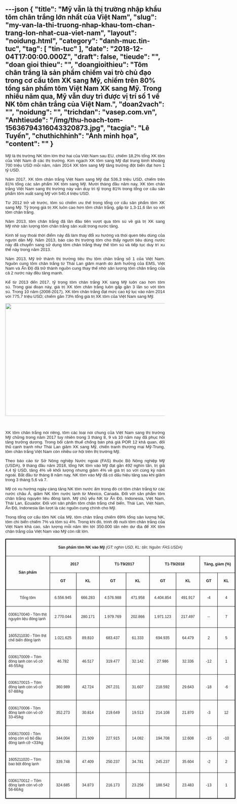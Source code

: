 ---json
{
    "title": "Mỹ vẫn là thị trường nhập khẩu tôm chân trắng lớn nhất của Việt Nam",
    "slug": "my-van-la-thi-truong-nhap-khau-tom-chan-trang-lon-nhat-cua-viet-nam",
    "layout": "noidung.html",
    "category": "danh-muc.tin-tuc",
    "tag": [
        "tin-tuc"
    ],
    "date": "2018-12-04T17:00:00.000Z",
    "draft": false,
    "tieude": "",
    "doan gioi thieu": "",
    "doangioithieu": "Tôm chân trắng là sản phẩm chiếm vai trò chủ đạo trong cơ cấu tôm XK sang Mỹ, chiếm trên 80% tổng sản phẩm tôm Việt Nam XK sang Mỹ. Trong nhiều năm qua, Mỹ vẫn duy trì được vị trí số 1 về NK tôm chân trắng của Việt Nam.",
    "doan2vach": "",
    "noidung": "",
    "trichdan": "vasep.com.vn",
    "Anhtieude": "/img/thu-hoach-tom-15636794316043320873.jpg",
    "tacgia": "Lê Tuyến",
    "chuthichhinh": "Ảnh minh họa",
    "__content__": ""
}
---
<p style="margin-left:0in; margin-right:0in; text-align:justify"><span style="font-size:13px"><span style="color:#1b1b1b"><span style="font-family:Arial"><span style="background-color:#ffffff"><span style="font-size:10pt">Mỹ l&agrave; thị trường NK t&ocirc;m lớn thứ hai của Việt Nam sau EU, chiếm 18,2% tổng XK t&ocirc;m của Việt Nam đi c&aacute;c thị trường. Kim ngạch XK t&ocirc;m sang Mỹ đạt trung b&igrave;nh khoảng 700 triệu USD mỗi năm, năm 2014 XK t&ocirc;m sang Mỹ tăng trưởng đột biến đạt hơn 1 tỷ USD.</span></span></span></span></span></p>

<p style="margin-left:0in; margin-right:0in; text-align:justify"><span style="font-size:13px"><span style="color:#1b1b1b"><span style="font-family:Arial"><span style="background-color:#ffffff"><span style="font-size:10pt">Năm 2017, XK t&ocirc;m ch&acirc;n trắng Việt Nam sang Mỹ đạt 536,3 triệu USD, chiếm tr&ecirc;n 81% tổng c&aacute;c sản phẩm XK t&ocirc;m sang Mỹ. Mười th&aacute;ng đầu năm nay, XK t&ocirc;m ch&acirc;n trắng Việt Nam sang thị trường n&agrave;y vẫn duy tr&igrave; tỷ trọng 81% trong tổng cơ cấu sản phẩm t&ocirc;m xuất sang Mỹ với 540,4 triệu USD.</span></span></span></span></span></p>

<p style="margin-left:0in; margin-right:0in; text-align:justify"><span style="font-size:13px"><span style="color:#1b1b1b"><span style="font-family:Arial"><span style="background-color:#ffffff"><span style="font-size:10pt">Từ 2012 trở về trước, t&ocirc;m s&uacute; chiếm ưu thế</span><span style="font-size:10pt">&nbsp;trong tổng cơ cấu sản phẩm t&ocirc;m XK sang Mỹ</span><span style="font-size:10pt">. Tỷ trọng gi&aacute; trị XK lu&ocirc;n cao hơn t&ocirc;m ch&acirc;n trắng, gấp từ 1,3-11,6 lần so với t&ocirc;m ch&acirc;n trắng.</span></span></span></span></span></p>

<p style="margin-left:0in; margin-right:0in; text-align:justify"><span style="font-size:13px"><span style="color:#1b1b1b"><span style="font-family:Arial"><span style="background-color:#ffffff"><span style="font-size:10pt">Năm 2013, t&ocirc;m ch&acirc;n trắng đ&atilde; lần đầu ti&ecirc;n vượt qua t&ocirc;m s&uacute; về gi&aacute; trị XK sang Mỹ</span><span style="font-size:10pt">&nbsp;nhờ sản lượng t&ocirc;m ch&acirc;n trắng sản xuất trong nước tăng</span><span style="font-size:10pt">.</span></span></span></span></span></p>

<p style="margin-left:0in; margin-right:0in; text-align:justify"><span style="font-size:13px"><span style="color:#1b1b1b"><span style="font-family:Arial"><span style="background-color:#ffffff"><span style="font-size:10pt">Kinh tế suy tho&aacute;i&nbsp;</span><span style="font-size:10pt">thời điểm n&agrave;y&nbsp;</span><span style="font-size:10pt">đ&atilde; l&agrave;m thay đổi xu hướng v&agrave; th&oacute;i quen ti&ecirc;u d&ugrave;ng của người d&acirc;n Mỹ. Năm 2013, b&aacute;o c&aacute;o thị trường t&ocirc;m cho thấy người ti&ecirc;u d&ugrave;ng nước n&agrave;y đ&atilde; chuyển sang sử dụng t&ocirc;m ch&acirc;n trắng thay thế t&ocirc;m s&uacute; v&agrave; tiếp tục duy tr&igrave; xu thế n&agrave;y trong năm 2013.</span></span></span></span></span></p>

<p style="margin-left:0in; margin-right:0in; text-align:justify"><span style="font-size:13px"><span style="color:#1b1b1b"><span style="font-family:Arial"><span style="background-color:#ffffff"><span style="font-size:10pt">Năm 2013, Mỹ trở th&agrave;nh thị trường ti&ecirc;u thụ t&ocirc;m ch&acirc;n trắng số 1 của Việt Nam. Nguồn cung t&ocirc;m ch&acirc;n trắng từ Th&aacute;i Lan giảm mạnh do ảnh hưởng của EMS, Việt Nam v&agrave; Ấn Độ đ&atilde; trở th&agrave;nh nguồn cung thay thế nhờ sản lượng t&ocirc;m ch&acirc;n trắng của cả 2 nước n&agrave;y đều tăng mạnh.</span></span></span></span></span></p>

<p style="margin-left:0in; margin-right:0in; text-align:justify"><span style="font-size:13px"><span style="color:#1b1b1b"><span style="font-family:Arial"><span style="background-color:#ffffff"><span style="font-size:10pt">Kể từ 2013 đến 2</span><span style="font-size:10pt">017</span><span style="font-size:10pt">, tỷ trọng t&ocirc;m ch&acirc;n trắng XK sang Mỹ lu&ocirc;n cao hơn t&ocirc;m s&uacute;.&nbsp;</span><span style="font-size:10pt">Trong giai đoạn n&agrave;y</span><span style="font-size:10pt">, gi&aacute; trị XK t&ocirc;m ch&acirc;n trắng lu&ocirc;n gấp gần 3 lần so với t&ocirc;m s&uacute;.</span><span style="font-size:10pt">&nbsp;Trong 10 năm (2008</span><span style="font-size:10pt">-201</span><span style="font-size:10pt">7</span><span style="font-size:10pt">), XK t&ocirc;m ch&acirc;n trắng đạt mức cao kỷ lục v&agrave;o năm 2014 với 775,7 triệu USD; chiếm gần 73% tổng gi&aacute; trị XK t&ocirc;m của Việt Nam sang Mỹ.</span></span></span></span></span></p>

<p style="margin-left:0in; margin-right:0in; text-align:center"><span style="font-size:13px"><span style="color:#1b1b1b"><span style="font-family:Arial"><span style="background-color:#ffffff"><img alt="" src="http://vasep.com.vn/Uploads/image/PublicFile/image/Thu/vf18/HT1/Untitled(3).jpg" style="height:356px; width:581px" /></span></span></span></span></p>

<p style="margin-left:0in; margin-right:0in; text-align:justify">&nbsp;</p>

<p style="margin-left:0in; margin-right:0in; text-align:justify"><span style="font-size:13px"><span style="color:#1b1b1b"><span style="font-family:Arial"><span style="background-color:#ffffff"><span style="font-size:10pt">XK t&ocirc;m ch&acirc;n trắng n&oacute;i ri&ecirc;ng, t&ocirc;m c&aacute;c loại n&oacute;i chung của Việt Nam sang thị trường Mỹ chững trong năm 2017 tuy nhi&ecirc;n&nbsp;</span><span style="font-size:10pt"><span style="font-family:Arial,sans-serif"><span style="color:#1b1b1b">trong 3 th&aacute;ng 8, 9 v&agrave; 10 năm nay đ&atilde; phục hồi tăng trưởng dương. Trong bối cảnh thuế chống b&aacute;n ph&aacute; gi&aacute; POR 12 khả quan, đối thủ cạnh tranh như Th&aacute;i Lan giảm XK sang Mỹ, chiến tranh thương mại Mỹ-Trung, t&ocirc;m ch&acirc;n trắng Việt Nam c&ograve;n nhiều cơ hội tr&ecirc;n thị trường Mỹ.</span></span></span></span></span></span></span></p>

<p style="margin-left:0in; margin-right:0in; text-align:justify"><span style="font-size:13px"><span style="color:#1b1b1b"><span style="font-family:Arial"><span style="background-color:#ffffff"><span style="font-size:10pt"><span style="font-family:Arial,sans-serif"><span style="color:#1b1b1b">Theo b&aacute;o c&aacute;o từ Sở N&ocirc;ng nghiệp Nước ngo&agrave;i (FAS) thuộc Bộ N&ocirc;ng nghiệp Mỹ (USDA), 9 th&aacute;ng đầu năm 2018, tổng NK t&ocirc;m v&agrave;o Mỹ đạt gần 492 ngh&igrave;n tấn, trị gi&aacute; 4,4 tỷ USD, tăng 4% về khối lượng nhưng giảm 4% về gi&aacute; trị so với c&ugrave;ng kỳ năm ngo&aacute;i. Bắt đầu từ th&aacute;ng 8 năm nay, NK t&ocirc;m v&agrave;o Mỹ đ&atilde; c&oacute; dấu hiệu tăng sau khi giảm trong 3 th&aacute;ng 5,6 v&agrave; 7.</span></span></span></span></span></span></span></p>

<p style="margin-left:0in; margin-right:0in; text-align:justify"><span style="font-size:13px"><span style="background-color:#ffffff"><span style="color:#1b1b1b"><span style="font-family:Arial"><span style="font-size:10pt"><span style="font-family:Arial,sans-serif"><span style="color:#1b1b1b">Mỹ c&oacute; xu hướng ng&agrave;y c&agrave;ng tăng NK t&ocirc;m nước ấm trong đ&oacute; c&oacute; t&ocirc;m ch&acirc;n trắng từ c&aacute;c nước ch&acirc;u &Aacute;, giảm NK t&ocirc;m nước lạnh từ Mexico, Canada. Đối với sản phẩm t&ocirc;m ch&acirc;n trắng nguy&ecirc;n liệu đ&ocirc;ng lạnh, Mỹ chủ yếu NK từ Ấn Độ, Indonesia, Việt Nam, Th&aacute;i Lan, Ecuador. Đối với sản phẩm t&ocirc;m ch&acirc;n trắng chế biến, Th&aacute;i Lan, Việt Nam, Ấn Độ, Indonesia lần lượt l&agrave; c&aacute;c nguồn cung ch&iacute;nh cho Mỹ.</span></span></span></span></span></span></span></p>

<p style="margin-left:0in; margin-right:0in; text-align:justify"><span style="font-size:13px"><span style="background-color:#ffffff"><span style="color:#1b1b1b"><span style="font-family:Arial"><span style="font-size:10pt"><span style="font-family:Arial,sans-serif"><span style="color:#1b1b1b">Trong tổng cơ cấu t&ocirc;m NK của&nbsp;Mỹ, t&ocirc;m ch&acirc;n trắng chiếm 69% tổng sản lượng NK, t&ocirc;m ch&igrave; biển chiếm 7% v&agrave; t&ocirc;m s&uacute; 4%. Trong khi đ&oacute;, tr&igrave;nh độ nu&ocirc;i t&ocirc;m ch&acirc;n trắng của Việt Nam kh&aacute; cao, sản lượng mỗi năm l&ecirc;n tới 350.000 tấn n&ecirc;n dư địa để XK t&ocirc;m ch&acirc;n trắng của Việt Nam v&agrave;o Mỹ c&ograve;n rất&nbsp;lớn.</span></span></span></span></span></span></span></p>

<div>
<table border="1" cellspacing="0" class="MsoTableGrid" style="border-collapse:collapse; border:1pt solid windowtext; width:727px">
	<tbody>
		<tr>
			<td colspan="9" style="width:545.4pt">
			<p style="text-align:center"><span style="font-size:13px"><span style="color:#1b1b1b"><span style="font-family:Arial"><span style="background-color:#ffffff"><strong><span style="font-size:9pt">Sản phẩm t&ocirc;m NK v&agrave;o Mỹ</span></strong><span style="font-size:9pt">&nbsp;<em>(GT: ngh&igrave;n USD, KL: tấn; Nguồn: FAS.USDA)</em></span></span></span></span></span></p>
			</td>
		</tr>
		<tr>
			<td rowspan="2" style="width:126.9pt">
			<p style="text-align:center"><span style="font-size:13px"><span style="color:#1b1b1b"><span style="font-family:Arial"><span style="background-color:#ffffff"><strong><span style="font-size:9pt">Sản phẩm</span></strong></span></span></span></span></p>
			</td>
			<td colspan="2" style="width:110.2pt">
			<p style="text-align:center"><span style="font-size:13px"><span style="color:#1b1b1b"><span style="font-family:Arial"><span style="background-color:#ffffff"><strong><span style="font-size:9pt"><span style="font-family:Arial,sans-serif">2017</span></span></strong></span></span></span></span></p>
			</td>
			<td colspan="2" style="width:110.2pt">
			<p style="text-align:center"><span style="font-size:13px"><span style="color:#1b1b1b"><span style="font-family:Arial"><span style="background-color:#ffffff"><strong><span style="font-size:9pt"><span style="font-family:Arial,sans-serif">T1-T9/2017</span></span></strong></span></span></span></span></p>
			</td>
			<td colspan="2" style="width:113.3pt">
			<p style="text-align:center"><span style="font-size:13px"><span style="color:#1b1b1b"><span style="font-family:Arial"><span style="background-color:#ffffff"><strong><span style="font-size:9pt"><span style="font-family:Arial,sans-serif">T1-T9/2018</span></span></strong></span></span></span></span></p>
			</td>
			<td colspan="2" style="width:84.8pt">
			<p style="text-align:center"><span style="font-size:13px"><span style="color:#1b1b1b"><span style="font-family:Arial"><span style="background-color:#ffffff"><strong><span style="font-size:9pt"><span style="font-family:Arial,sans-serif">Tăng, giảm (%)</span></span></strong></span></span></span></span></p>
			</td>
		</tr>
		<tr>
			<td style="width:59.4pt">
			<p style="text-align:center"><span style="font-size:13px"><span style="color:#1b1b1b"><span style="font-family:Arial"><span style="background-color:#ffffff"><strong><span style="font-size:9pt"><span style="font-family:Arial,sans-serif">GT</span></span></strong></span></span></span></span></p>
			</td>
			<td style="width:50.8pt">
			<p style="text-align:center"><span style="font-size:13px"><span style="color:#1b1b1b"><span style="font-family:Arial"><span style="background-color:#ffffff"><strong><span style="font-size:9pt"><span style="font-family:Arial,sans-serif">KL</span></span></strong></span></span></span></span></p>
			</td>
			<td style="width:59.4pt">
			<p style="text-align:center"><span style="font-size:13px"><span style="color:#1b1b1b"><span style="font-family:Arial"><span style="background-color:#ffffff"><strong><span style="font-size:9pt"><span style="font-family:Arial,sans-serif">GT</span></span></strong></span></span></span></span></p>
			</td>
			<td style="width:50.8pt">
			<p style="text-align:center"><span style="font-size:13px"><span style="color:#1b1b1b"><span style="font-family:Arial"><span style="background-color:#ffffff"><strong><span style="font-size:9pt"><span style="font-family:Arial,sans-serif">KL</span></span></strong></span></span></span></span></p>
			</td>
			<td style="width:59.4pt">
			<p style="text-align:center"><span style="font-size:13px"><span style="color:#1b1b1b"><span style="font-family:Arial"><span style="background-color:#ffffff"><strong><span style="font-size:9pt"><span style="font-family:Arial,sans-serif">GT</span></span></strong></span></span></span></span></p>
			</td>
			<td style="width:53.9pt">
			<p style="text-align:center"><span style="font-size:13px"><span style="color:#1b1b1b"><span style="font-family:Arial"><span style="background-color:#ffffff"><strong><span style="font-size:9pt"><span style="font-family:Arial,sans-serif">KL</span></span></strong></span></span></span></span></p>
			</td>
			<td style="width:43.1pt">
			<p style="text-align:center"><span style="font-size:13px"><span style="color:#1b1b1b"><span style="font-family:Arial"><span style="background-color:#ffffff"><strong><span style="font-size:9pt"><span style="font-family:Arial,sans-serif">GT</span></span></strong></span></span></span></span></p>
			</td>
			<td style="width:41.7pt">
			<p style="text-align:center"><span style="font-size:13px"><span style="color:#1b1b1b"><span style="font-family:Arial"><span style="background-color:#ffffff"><strong><span style="font-size:9pt"><span style="font-family:Arial,sans-serif">KL</span></span></strong></span></span></span></span></p>
			</td>
		</tr>
		<tr>
			<td style="width:126.9pt">
			<p style="text-align:center"><span style="font-size:13px"><span style="color:#1b1b1b"><span style="font-family:Arial"><span style="background-color:#ffffff"><span style="font-size:9pt">Tổng t&ocirc;m</span></span></span></span></span></p>
			</td>
			<td style="width:59.4pt">
			<p style="text-align:center"><span style="font-size:13px"><span style="color:#1b1b1b"><span style="font-family:Arial"><span style="background-color:#ffffff"><span style="font-size:9pt"><span style="font-family:Arial,sans-serif">6.556.945</span></span></span></span></span></span></p>
			</td>
			<td style="width:50.8pt">
			<p style="text-align:center"><span style="font-size:13px"><span style="color:#1b1b1b"><span style="font-family:Arial"><span style="background-color:#ffffff"><span style="font-size:9pt"><span style="font-family:Arial,sans-serif">666.283</span></span></span></span></span></span></p>
			</td>
			<td style="width:59.4pt">
			<p style="text-align:center"><span style="font-size:13px"><span style="color:#1b1b1b"><span style="font-family:Arial"><span style="background-color:#ffffff"><span style="font-size:9pt"><span style="font-family:Arial,sans-serif">4.576.988</span></span></span></span></span></span></p>
			</td>
			<td style="width:50.8pt">
			<p style="text-align:center"><span style="font-size:13px"><span style="color:#1b1b1b"><span style="font-family:Arial"><span style="background-color:#ffffff"><span style="font-size:9pt"><span style="font-family:Arial,sans-serif">471.958</span></span></span></span></span></span></p>
			</td>
			<td style="width:59.4pt">
			<p style="text-align:center"><span style="font-size:13px"><span style="color:#1b1b1b"><span style="font-family:Arial"><span style="background-color:#ffffff"><span style="font-size:9pt"><span style="font-family:Arial,sans-serif">4.404.854</span></span></span></span></span></span></p>
			</td>
			<td style="width:53.9pt">
			<p style="text-align:center"><span style="font-size:13px"><span style="color:#1b1b1b"><span style="font-family:Arial"><span style="background-color:#ffffff"><span style="font-size:9pt"><span style="font-family:Arial,sans-serif">491.917</span></span></span></span></span></span></p>
			</td>
			<td style="width:43.1pt">
			<p style="text-align:center"><span style="font-size:13px"><span style="color:#1b1b1b"><span style="font-family:Arial"><span style="background-color:#ffffff"><span style="font-size:9pt"><span style="font-family:Arial,sans-serif">-4</span></span></span></span></span></span></p>
			</td>
			<td style="width:41.7pt">
			<p style="text-align:center"><span style="font-size:13px"><span style="color:#1b1b1b"><span style="font-family:Arial"><span style="background-color:#ffffff"><span style="font-size:9pt"><span style="font-family:Arial,sans-serif">4</span></span></span></span></span></span></p>
			</td>
		</tr>
		<tr>
			<td style="width:126.9pt">
			<p><span style="font-size:13px"><span style="color:#1b1b1b"><span style="font-family:Arial"><span style="background-color:#ffffff"><span style="font-size:9pt">0306170040 - T&ocirc;m thịt nguy&ecirc;n liệu đ&ocirc;ng lạnh</span></span></span></span></span></p>
			</td>
			<td style="width:59.4pt">
			<p style="text-align:center"><span style="font-size:13px"><span style="color:#1b1b1b"><span style="font-family:Arial"><span style="background-color:#ffffff"><span style="font-size:9pt"><span style="font-family:Arial,sans-serif">2.770.044</span></span></span></span></span></span></p>
			</td>
			<td style="width:50.8pt">
			<p style="text-align:center"><span style="font-size:13px"><span style="color:#1b1b1b"><span style="font-family:Arial"><span style="background-color:#ffffff"><span style="font-size:9pt"><span style="font-family:Arial,sans-serif">280.171</span></span></span></span></span></span></p>
			</td>
			<td style="width:59.4pt">
			<p style="text-align:center"><span style="font-size:13px"><span style="color:#1b1b1b"><span style="font-family:Arial"><span style="background-color:#ffffff"><span style="font-size:9pt"><span style="font-family:Arial,sans-serif">1.979.769</span></span></span></span></span></span></p>
			</td>
			<td style="width:50.8pt">
			<p style="text-align:center"><span style="font-size:13px"><span style="color:#1b1b1b"><span style="font-family:Arial"><span style="background-color:#ffffff"><span style="font-size:9pt"><span style="font-family:Arial,sans-serif">202.866</span></span></span></span></span></span></p>
			</td>
			<td style="width:59.4pt">
			<p style="text-align:center"><span style="font-size:13px"><span style="color:#1b1b1b"><span style="font-family:Arial"><span style="background-color:#ffffff"><span style="font-size:9pt"><span style="font-family:Arial,sans-serif">1.971.123</span></span></span></span></span></span></p>
			</td>
			<td style="width:53.9pt">
			<p style="text-align:center"><span style="font-size:13px"><span style="color:#1b1b1b"><span style="font-family:Arial"><span style="background-color:#ffffff"><span style="font-size:9pt"><span style="font-family:Arial,sans-serif">217.497</span></span></span></span></span></span></p>
			</td>
			<td style="width:43.1pt">
			<p style="text-align:center"><span style="font-size:13px"><span style="color:#1b1b1b"><span style="font-family:Arial"><span style="background-color:#ffffff"><span style="font-size:9pt"><span style="font-family:Arial,sans-serif">--</span></span></span></span></span></span></p>
			</td>
			<td style="width:41.7pt">
			<p style="text-align:center"><span style="font-size:13px"><span style="color:#1b1b1b"><span style="font-family:Arial"><span style="background-color:#ffffff"><span style="font-size:9pt"><span style="font-family:Arial,sans-serif">7</span></span></span></span></span></span></p>
			</td>
		</tr>
		<tr>
			<td style="width:126.9pt">
			<p><span style="font-size:13px"><span style="color:#1b1b1b"><span style="font-family:Arial"><span style="background-color:#ffffff"><span style="font-size:9pt">1605211030 - T&ocirc;m thịt chế biến đ&ocirc;ng lạnh</span></span></span></span></span></p>
			</td>
			<td style="width:59.4pt">
			<p style="text-align:center"><span style="font-size:13px"><span style="color:#1b1b1b"><span style="font-family:Arial"><span style="background-color:#ffffff"><span style="font-size:9pt"><span style="font-family:Arial,sans-serif">1.021.625</span></span></span></span></span></span></p>
			</td>
			<td style="width:50.8pt">
			<p style="text-align:center"><span style="font-size:13px"><span style="color:#1b1b1b"><span style="font-family:Arial"><span style="background-color:#ffffff"><span style="font-size:9pt"><span style="font-family:Arial,sans-serif">89.810</span></span></span></span></span></span></p>
			</td>
			<td style="width:59.4pt">
			<p style="text-align:center"><span style="font-size:13px"><span style="color:#1b1b1b"><span style="font-family:Arial"><span style="background-color:#ffffff"><span style="font-size:9pt"><span style="font-family:Arial,sans-serif">683.437</span></span></span></span></span></span></p>
			</td>
			<td style="width:50.8pt">
			<p style="text-align:center"><span style="font-size:13px"><span style="color:#1b1b1b"><span style="font-family:Arial"><span style="background-color:#ffffff"><span style="font-size:9pt"><span style="font-family:Arial,sans-serif">61.333</span></span></span></span></span></span></p>
			</td>
			<td style="width:59.4pt">
			<p style="text-align:center"><span style="font-size:13px"><span style="color:#1b1b1b"><span style="font-family:Arial"><span style="background-color:#ffffff"><span style="font-size:9pt"><span style="font-family:Arial,sans-serif">694.935</span></span></span></span></span></span></p>
			</td>
			<td style="width:53.9pt">
			<p style="text-align:center"><span style="font-size:13px"><span style="color:#1b1b1b"><span style="font-family:Arial"><span style="background-color:#ffffff"><span style="font-size:9pt"><span style="font-family:Arial,sans-serif">64.479</span></span></span></span></span></span></p>
			</td>
			<td style="width:43.1pt">
			<p style="text-align:center"><span style="font-size:13px"><span style="color:#1b1b1b"><span style="font-family:Arial"><span style="background-color:#ffffff"><span style="font-size:9pt"><span style="font-family:Arial,sans-serif">2</span></span></span></span></span></span></p>
			</td>
			<td style="width:41.7pt">
			<p style="text-align:center"><span style="font-size:13px"><span style="color:#1b1b1b"><span style="font-family:Arial"><span style="background-color:#ffffff"><span style="font-size:9pt"><span style="font-family:Arial,sans-serif">5</span></span></span></span></span></span></p>
			</td>
		</tr>
		<tr>
			<td style="width:126.9pt">
			<p><span style="font-size:13px"><span style="color:#1b1b1b"><span style="font-family:Arial"><span style="background-color:#ffffff"><span style="font-size:9pt">0306170009 &ndash; T&ocirc;m đ&ocirc;ng lạnh c&ograve;n vỏ cỡ 46-55/kg</span></span></span></span></span></p>
			</td>
			<td style="width:59.4pt">
			<p style="text-align:center"><span style="font-size:13px"><span style="color:#1b1b1b"><span style="font-family:Arial"><span style="background-color:#ffffff"><span style="font-size:9pt"><span style="font-family:Arial,sans-serif">46.782</span></span></span></span></span></span></p>
			</td>
			<td style="width:50.8pt">
			<p style="text-align:center"><span style="font-size:13px"><span style="color:#1b1b1b"><span style="font-family:Arial"><span style="background-color:#ffffff"><span style="font-size:9pt"><span style="font-family:Arial,sans-serif">46.517</span></span></span></span></span></span></p>
			</td>
			<td style="width:59.4pt">
			<p style="text-align:center"><span style="font-size:13px"><span style="color:#1b1b1b"><span style="font-family:Arial"><span style="background-color:#ffffff"><span style="font-size:9pt"><span style="font-family:Arial,sans-serif">319.477</span></span></span></span></span></span></p>
			</td>
			<td style="width:50.8pt">
			<p style="text-align:center"><span style="font-size:13px"><span style="color:#1b1b1b"><span style="font-family:Arial"><span style="background-color:#ffffff"><span style="font-size:9pt"><span style="font-family:Arial,sans-serif">32.142</span></span></span></span></span></span></p>
			</td>
			<td style="width:59.4pt">
			<p style="text-align:center"><span style="font-size:13px"><span style="color:#1b1b1b"><span style="font-family:Arial"><span style="background-color:#ffffff"><span style="font-size:9pt"><span style="font-family:Arial,sans-serif">27.986</span></span></span></span></span></span></p>
			</td>
			<td style="width:53.9pt">
			<p style="text-align:center"><span style="font-size:13px"><span style="color:#1b1b1b"><span style="font-family:Arial"><span style="background-color:#ffffff"><span style="font-size:9pt"><span style="font-family:Arial,sans-serif">32.336</span></span></span></span></span></span></p>
			</td>
			<td style="width:43.1pt">
			<p style="text-align:center"><span style="font-size:13px"><span style="color:#1b1b1b"><span style="font-family:Arial"><span style="background-color:#ffffff"><span style="font-size:9pt"><span style="font-family:Arial,sans-serif">-12</span></span></span></span></span></span></p>
			</td>
			<td style="width:41.7pt">
			<p style="text-align:center"><span style="font-size:13px"><span style="color:#1b1b1b"><span style="font-family:Arial"><span style="background-color:#ffffff"><span style="font-size:9pt"><span style="font-family:Arial,sans-serif">1</span></span></span></span></span></span></p>
			</td>
		</tr>
		<tr>
			<td style="width:126.9pt">
			<p><span style="font-size:13px"><span style="color:#1b1b1b"><span style="font-family:Arial"><span style="background-color:#ffffff"><span style="font-size:9pt">0306170015 &ndash; T&ocirc;m đ&ocirc;ng lạnh c&ograve;n vỏ cỡ 67-88/kg</span></span></span></span></span></p>
			</td>
			<td style="width:59.4pt">
			<p style="text-align:center"><span style="font-size:13px"><span style="color:#1b1b1b"><span style="font-family:Arial"><span style="background-color:#ffffff"><span style="font-size:9pt"><span style="font-family:Arial,sans-serif">360.989</span></span></span></span></span></span></p>
			</td>
			<td style="width:50.8pt">
			<p style="text-align:center"><span style="font-size:13px"><span style="color:#1b1b1b"><span style="font-family:Arial"><span style="background-color:#ffffff"><span style="font-size:9pt"><span style="font-family:Arial,sans-serif">42.724</span></span></span></span></span></span></p>
			</td>
			<td style="width:59.4pt">
			<p style="text-align:center"><span style="font-size:13px"><span style="color:#1b1b1b"><span style="font-family:Arial"><span style="background-color:#ffffff"><span style="font-size:9pt"><span style="font-family:Arial,sans-serif">267.231</span></span></span></span></span></span></p>
			</td>
			<td style="width:50.8pt">
			<p style="text-align:center"><span style="font-size:13px"><span style="color:#1b1b1b"><span style="font-family:Arial"><span style="background-color:#ffffff"><span style="font-size:9pt"><span style="font-family:Arial,sans-serif">31.607</span></span></span></span></span></span></p>
			</td>
			<td style="width:59.4pt">
			<p style="text-align:center"><span style="font-size:13px"><span style="color:#1b1b1b"><span style="font-family:Arial"><span style="background-color:#ffffff"><span style="font-size:9pt"><span style="font-family:Arial,sans-serif">218.592</span></span></span></span></span></span></p>
			</td>
			<td style="width:53.9pt">
			<p style="text-align:center"><span style="font-size:13px"><span style="color:#1b1b1b"><span style="font-family:Arial"><span style="background-color:#ffffff"><span style="font-size:9pt"><span style="font-family:Arial,sans-serif">29.643</span></span></span></span></span></span></p>
			</td>
			<td style="width:43.1pt">
			<p style="text-align:center"><span style="font-size:13px"><span style="color:#1b1b1b"><span style="font-family:Arial"><span style="background-color:#ffffff"><span style="font-size:9pt"><span style="font-family:Arial,sans-serif">-18</span></span></span></span></span></span></p>
			</td>
			<td style="width:41.7pt">
			<p style="text-align:center"><span style="font-size:13px"><span style="color:#1b1b1b"><span style="font-family:Arial"><span style="background-color:#ffffff"><span style="font-size:9pt"><span style="font-family:Arial,sans-serif">-6</span></span></span></span></span></span></p>
			</td>
		</tr>
		<tr>
			<td style="width:126.9pt">
			<p><span style="font-size:13px"><span style="color:#1b1b1b"><span style="font-family:Arial"><span style="background-color:#ffffff"><span style="font-size:9pt">0306170006 - T&ocirc;m đ&ocirc;ng lạnh c&ograve;n vỏ cỡ 33-45/kg</span></span></span></span></span></p>
			</td>
			<td style="width:59.4pt">
			<p style="text-align:center"><span style="font-size:13px"><span style="color:#1b1b1b"><span style="font-family:Arial"><span style="background-color:#ffffff"><span style="font-size:9pt"><span style="font-family:Arial,sans-serif">352.273</span></span></span></span></span></span></p>
			</td>
			<td style="width:50.8pt">
			<p style="text-align:center"><span style="font-size:13px"><span style="color:#1b1b1b"><span style="font-family:Arial"><span style="background-color:#ffffff"><span style="font-size:9pt"><span style="font-family:Arial,sans-serif">30.814</span></span></span></span></span></span></p>
			</td>
			<td style="width:59.4pt">
			<p style="text-align:center"><span style="font-size:13px"><span style="color:#1b1b1b"><span style="font-family:Arial"><span style="background-color:#ffffff"><span style="font-size:9pt"><span style="font-family:Arial,sans-serif">219.649</span></span></span></span></span></span></p>
			</td>
			<td style="width:50.8pt">
			<p style="text-align:center"><span style="font-size:13px"><span style="color:#1b1b1b"><span style="font-family:Arial"><span style="background-color:#ffffff"><span style="font-size:9pt"><span style="font-family:Arial,sans-serif">19.513</span></span></span></span></span></span></p>
			</td>
			<td style="width:59.4pt">
			<p style="text-align:center"><span style="font-size:13px"><span style="color:#1b1b1b"><span style="font-family:Arial"><span style="background-color:#ffffff"><span style="font-size:9pt"><span style="font-family:Arial,sans-serif">214.108</span></span></span></span></span></span></p>
			</td>
			<td style="width:53.9pt">
			<p style="text-align:center"><span style="font-size:13px"><span style="color:#1b1b1b"><span style="font-family:Arial"><span style="background-color:#ffffff"><span style="font-size:9pt"><span style="font-family:Arial,sans-serif">21.870</span></span></span></span></span></span></p>
			</td>
			<td style="width:43.1pt">
			<p style="text-align:center"><span style="font-size:13px"><span style="color:#1b1b1b"><span style="font-family:Arial"><span style="background-color:#ffffff"><span style="font-size:9pt"><span style="font-family:Arial,sans-serif">-3</span></span></span></span></span></span></p>
			</td>
			<td style="width:41.7pt">
			<p style="text-align:center"><span style="font-size:13px"><span style="color:#1b1b1b"><span style="font-family:Arial"><span style="background-color:#ffffff"><span style="font-size:9pt"><span style="font-family:Arial,sans-serif">12</span></span></span></span></span></span></p>
			</td>
		</tr>
		<tr>
			<td style="width:126.9pt">
			<p><span style="font-size:13px"><span style="color:#1b1b1b"><span style="font-family:Arial"><span style="background-color:#ffffff"><span style="font-size:9pt">0306170003 - T&ocirc;m s&ocirc;ng c&ograve;n vỏ bỏ đầu đ&ocirc;ng lạnh cỡ &lt;33/kg</span></span></span></span></span></p>
			</td>
			<td style="width:59.4pt">
			<p style="text-align:center"><span style="font-size:13px"><span style="color:#1b1b1b"><span style="font-family:Arial"><span style="background-color:#ffffff"><span style="font-size:9pt"><span style="font-family:Arial,sans-serif">344.004</span></span></span></span></span></span></p>
			</td>
			<td style="width:50.8pt">
			<p style="text-align:center"><span style="font-size:13px"><span style="color:#1b1b1b"><span style="font-family:Arial"><span style="background-color:#ffffff"><span style="font-size:9pt"><span style="font-family:Arial,sans-serif">21.509</span></span></span></span></span></span></p>
			</td>
			<td style="width:59.4pt">
			<p style="text-align:center"><span style="font-size:13px"><span style="color:#1b1b1b"><span style="font-family:Arial"><span style="background-color:#ffffff"><span style="font-size:9pt"><span style="font-family:Arial,sans-serif">227.915</span></span></span></span></span></span></p>
			</td>
			<td style="width:50.8pt">
			<p style="text-align:center"><span style="font-size:13px"><span style="color:#1b1b1b"><span style="font-family:Arial"><span style="background-color:#ffffff"><span style="font-size:9pt"><span style="font-family:Arial,sans-serif">14.082</span></span></span></span></span></span></p>
			</td>
			<td style="width:59.4pt">
			<p style="text-align:center"><span style="font-size:13px"><span style="color:#1b1b1b"><span style="font-family:Arial"><span style="background-color:#ffffff"><span style="font-size:9pt"><span style="font-family:Arial,sans-serif">194.708</span></span></span></span></span></span></p>
			</td>
			<td style="width:53.9pt">
			<p style="text-align:center"><span style="font-size:13px"><span style="color:#1b1b1b"><span style="font-family:Arial"><span style="background-color:#ffffff"><span style="font-size:9pt"><span style="font-family:Arial,sans-serif">12.608</span></span></span></span></span></span></p>
			</td>
			<td style="width:43.1pt">
			<p style="text-align:center"><span style="font-size:13px"><span style="color:#1b1b1b"><span style="font-family:Arial"><span style="background-color:#ffffff"><span style="font-size:9pt"><span style="font-family:Arial,sans-serif">-15</span></span></span></span></span></span></p>
			</td>
			<td style="width:41.7pt">
			<p style="text-align:center"><span style="font-size:13px"><span style="color:#1b1b1b"><span style="font-family:Arial"><span style="background-color:#ffffff"><span style="font-size:9pt"><span style="font-family:Arial,sans-serif">-10</span></span></span></span></span></span></p>
			</td>
		</tr>
		<tr>
			<td style="width:126.9pt">
			<p><span style="font-size:13px"><span style="color:#1b1b1b"><span style="font-family:Arial"><span style="background-color:#ffffff"><span style="font-size:9pt">1605211020 &ndash; T&ocirc;m bao bột đ&ocirc;ng lạnh</span></span></span></span></span></p>
			</td>
			<td style="width:59.4pt">
			<p style="text-align:center"><span style="font-size:13px"><span style="color:#1b1b1b"><span style="font-family:Arial"><span style="background-color:#ffffff"><span style="font-size:9pt"><span style="font-family:Arial,sans-serif">339.748</span></span></span></span></span></span></p>
			</td>
			<td style="width:50.8pt">
			<p style="text-align:center"><span style="font-size:13px"><span style="color:#1b1b1b"><span style="font-family:Arial"><span style="background-color:#ffffff"><span style="font-size:9pt"><span style="font-family:Arial,sans-serif">47.409</span></span></span></span></span></span></p>
			</td>
			<td style="width:59.4pt">
			<p style="text-align:center"><span style="font-size:13px"><span style="color:#1b1b1b"><span style="font-family:Arial"><span style="background-color:#ffffff"><span style="font-size:9pt"><span style="font-family:Arial,sans-serif">250.237</span></span></span></span></span></span></p>
			</td>
			<td style="width:50.8pt">
			<p style="text-align:center"><span style="font-size:13px"><span style="color:#1b1b1b"><span style="font-family:Arial"><span style="background-color:#ffffff"><span style="font-size:9pt"><span style="font-family:Arial,sans-serif">34.781</span></span></span></span></span></span></p>
			</td>
			<td style="width:59.4pt">
			<p style="text-align:center"><span style="font-size:13px"><span style="color:#1b1b1b"><span style="font-family:Arial"><span style="background-color:#ffffff"><span style="font-size:9pt"><span style="font-family:Arial,sans-serif">245.237</span></span></span></span></span></span></p>
			</td>
			<td style="width:53.9pt">
			<p style="text-align:center"><span style="font-size:13px"><span style="color:#1b1b1b"><span style="font-family:Arial"><span style="background-color:#ffffff"><span style="font-size:9pt"><span style="font-family:Arial,sans-serif">35.604</span></span></span></span></span></span></p>
			</td>
			<td style="width:43.1pt">
			<p style="text-align:center"><span style="font-size:13px"><span style="color:#1b1b1b"><span style="font-family:Arial"><span style="background-color:#ffffff"><span style="font-size:9pt"><span style="font-family:Arial,sans-serif">-2</span></span></span></span></span></span></p>
			</td>
			<td style="width:41.7pt">
			<p style="text-align:center"><span style="font-size:13px"><span style="color:#1b1b1b"><span style="font-family:Arial"><span style="background-color:#ffffff"><span style="font-size:9pt"><span style="font-family:Arial,sans-serif">2</span></span></span></span></span></span></p>
			</td>
		</tr>
		<tr>
			<td style="width:126.9pt">
			<p><span style="font-size:13px"><span style="color:#1b1b1b"><span style="font-family:Arial"><span style="background-color:#ffffff"><span style="font-size:9pt">0306170012 &ndash; T&ocirc;m đ&ocirc;ng lạnh c&ograve;n vỏ cỡ 56-66/kg</span></span></span></span></span></p>
			</td>
			<td style="width:59.4pt">
			<p style="text-align:center"><span style="font-size:13px"><span style="color:#1b1b1b"><span style="font-family:Arial"><span style="background-color:#ffffff"><span style="font-size:9pt"><span style="font-family:Arial,sans-serif">324.685</span></span></span></span></span></span></p>
			</td>
			<td style="width:50.8pt">
			<p style="text-align:center"><span style="font-size:13px"><span style="color:#1b1b1b"><span style="font-family:Arial"><span style="background-color:#ffffff"><span style="font-size:9pt"><span style="font-family:Arial,sans-serif">34.873</span></span></span></span></span></span></p>
			</td>
			<td style="width:59.4pt">
			<p style="text-align:center"><span style="font-size:13px"><span style="color:#1b1b1b"><span style="font-family:Arial"><span style="background-color:#ffffff"><span style="font-size:9pt"><span style="font-family:Arial,sans-serif">216.173</span></span></span></span></span></span></p>
			</td>
			<td style="width:50.8pt">
			<p style="text-align:center"><span style="font-size:13px"><span style="color:#1b1b1b"><span style="font-family:Arial"><span style="background-color:#ffffff"><span style="font-size:9pt"><span style="font-family:Arial,sans-serif">23.256</span></span></span></span></span></span></p>
			</td>
			<td style="width:59.4pt">
			<p style="text-align:center"><span style="font-size:13px"><span style="color:#1b1b1b"><span style="font-family:Arial"><span style="background-color:#ffffff"><span style="font-size:9pt"><span style="font-family:Arial,sans-serif">188.542</span></span></span></span></span></span></p>
			</td>
			<td style="width:53.9pt">
			<p style="text-align:center"><span style="font-size:13px"><span style="color:#1b1b1b"><span style="font-family:Arial"><span style="background-color:#ffffff"><span style="font-size:9pt"><span style="font-family:Arial,sans-serif">23.483</span></span></span></span></span></span></p>
			</td>
			<td style="width:43.1pt">
			<p style="text-align:center"><span style="font-size:13px"><span style="color:#1b1b1b"><span style="font-family:Arial"><span style="background-color:#ffffff"><span style="font-size:9pt"><span style="font-family:Arial,sans-serif">-13</span></span></span></span></span></span></p>
			</td>
			<td style="width:41.7pt">
			<p style="text-align:center"><span style="font-size:13px"><span style="color:#1b1b1b"><span style="font-family:Arial"><span style="background-color:#ffffff"><span style="font-size:9pt"><span style="font-family:Arial,sans-serif">1</span></span></span></span></span></span></p>
			</td>
		</tr>
	</tbody>
</table>
</div>

